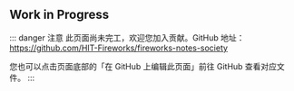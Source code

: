 ## Work in Progress

::: danger 注意
此页面尚未完工，欢迎您加入贡献。GitHub 地址：https://github.com/HIT-Fireworks/fireworks-notes-society

您也可以点击页面底部的「在 GitHub 上编辑此页面」前往 GitHub 查看对应文件。
:::
